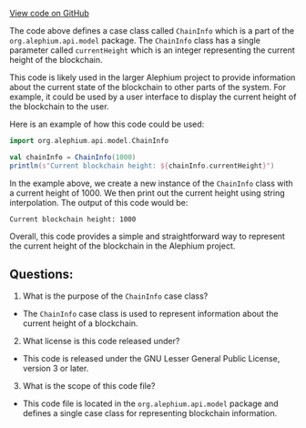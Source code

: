 [View code on GitHub](https://github.com/alephium/alephium/blob/master/api/src/main/scala/org/alephium/api/model/ChainInfo.scala)

The code above defines a case class called `ChainInfo` which is a part of the `org.alephium.api.model` package. The `ChainInfo` class has a single parameter called `currentHeight` which is an integer representing the current height of the blockchain.

This code is likely used in the larger Alephium project to provide information about the current state of the blockchain to other parts of the system. For example, it could be used by a user interface to display the current height of the blockchain to the user.

Here is an example of how this code could be used:

```scala
import org.alephium.api.model.ChainInfo

val chainInfo = ChainInfo(1000)
println(s"Current blockchain height: ${chainInfo.currentHeight}")
```

In the example above, we create a new instance of the `ChainInfo` class with a current height of 1000. We then print out the current height using string interpolation. The output of this code would be:

```
Current blockchain height: 1000
```

Overall, this code provides a simple and straightforward way to represent the current height of the blockchain in the Alephium project.
## Questions: 
 1. What is the purpose of the `ChainInfo` case class?
- The `ChainInfo` case class is used to represent information about the current height of a blockchain.

2. What license is this code released under?
- This code is released under the GNU Lesser General Public License, version 3 or later.

3. What is the scope of this code file?
- This code file is located in the `org.alephium.api.model` package and defines a single case class for representing blockchain information.